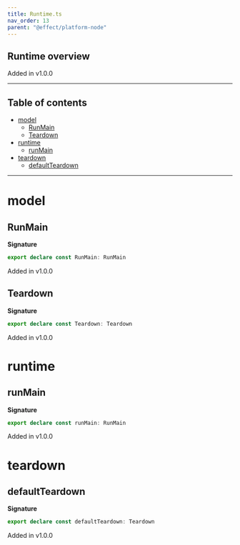 ```yaml
---
title: Runtime.ts
nav_order: 13
parent: "@effect/platform-node"
---
```


## Runtime overview

Added in v1.0.0

---

<h2 class="text-delta">Table of contents</h2>

- [model](#model)
  - [RunMain](#runmain)
  - [Teardown](#teardown)
- [runtime](#runtime)
  - [runMain](#runmain)
- [teardown](#teardown)
  - [defaultTeardown](#defaultteardown)

---

# model

## RunMain

**Signature**

```ts
export declare const RunMain: RunMain
```

Added in v1.0.0

## Teardown

**Signature**

```ts
export declare const Teardown: Teardown
```

Added in v1.0.0

# runtime

## runMain

**Signature**

```ts
export declare const runMain: RunMain
```

Added in v1.0.0

# teardown

## defaultTeardown

**Signature**

```ts
export declare const defaultTeardown: Teardown
```

Added in v1.0.0
